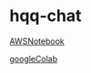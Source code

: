 # hqq-chat
[AWSNotebook](https://jn.eggs.or.kr/notebooks/NLP%20QnA.ipynb)

[googleColab](https://colab.research.google.com/drive/1-Qdv0C5oyYXqBzV8CSjzuwl1sVrJmpPt?usp=sharing)
